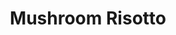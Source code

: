 ---
title: Mushroom Risotto
tags: ["dinner"]
mingredients:
  - 1 bag dried shiitake mushrooms
  - 2 tbsp butter
  - 1 large leek, sliced
  - 2 cups fresh mushrooms, chopped
  - 1 onion, diced
  - 2 cloves garlic, crushed
  - 2 tsp thyme
  - 2 cups arborio rice
  - 1/2 cup white wine
  - 5–6 cups vegetable stock (include mushroom soaking liquid)
  - Sour cream (to stir through)
  - Sage butter (for topping)
  - Parmesan (for topping)
  - Toasted walnuts (for topping)
method:
  - Place dried shiitake mushrooms in a bowl and cover with hot water. Soak for 30 minutes, then drain and reserve the liquid.
  - In a large pan, melt butter and add leek, fresh mushrooms, onion, garlic, and thyme.
  - Cook gently until the leek is soft but not coloured.
  - Add the rehydrated mushrooms to the pan and stir.
  - Stir in arborio rice, coating well, then add white wine. Cook until most of the liquid has been absorbed.
  - Add vegetable stock (including mushroom liquid) one ladle at a time, stirring constantly and allowing each addition to absorb before the next.
  - When the rice is tender and creamy, stir through a spoonful of sour cream.
  - Serve topped with sage butter, parmesan, and toasted walnuts.
---